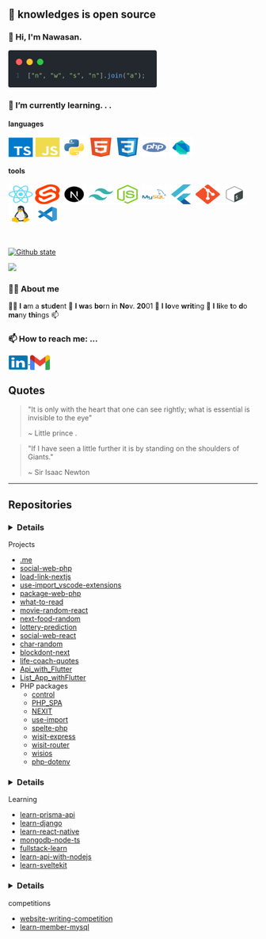 ## 💭 knowledges is open source

### 👋 Hi, I'm Nawasan.

[<img width="300" src="https://raw.githubusercontent.com/Arikato111/Arikato111/main/images/code2.png">](https://arikato111.vercel.app)

### 🌱 I’m currently learning. . .

<div style="display: inline_block">

#### languages

<div>
<!-- lang -->

  <img align="center" alt="Ts" height="40" width="50" src="https://raw.githubusercontent.com/Arikato111/Arikato111/main/icons/typescript-original.svg">
  <img align="center" alt="Js" height="40" width="50" src="https://raw.githubusercontent.com/Arikato111/Arikato111/main/icons/javascript-plain.svg">
  <img align="center" alt="Python" height="40" width="50" src="https://raw.githubusercontent.com/Arikato111/Arikato111/main/icons/python-original.svg">
  <img align="center" alt="HTML5" height="40" width="50" src="https://raw.githubusercontent.com/Arikato111/Arikato111/main/icons/html5-original.svg">
  <img align="center" alt="CSS3" height="40" width="50" src="https://raw.githubusercontent.com/Arikato111/Arikato111/main/icons/css3-original.svg">
  <img align="center" alt="PHP" height="40" width="50" src="https://raw.githubusercontent.com/Arikato111/Arikato111/main/icons/php-plain.svg">
  <img align="center" alt="Dart" height="40" width="50" src="https://raw.githubusercontent.com/Arikato111/Arikato111/main/icons/dart.svg">

</div>

#### tools

<div>

  <img align="center" alt="React" height="40" width="50" src="https://raw.githubusercontent.com/Arikato111/Arikato111/main/icons/react-original.svg">
  <img align="center" alt="Svelte" height="40" width="50" src="https://raw.githubusercontent.com/Arikato111/Arikato111/main/icons/svelte-original.svg">
  <img align="center" alt="nextjs" height="40" width="50" src="https://raw.githubusercontent.com/Arikato111/Arikato111/main/icons/nextjs-original.svg">
  <img align="center" alt="tailwindcss" height="40" width="50" src="https://raw.githubusercontent.com/Arikato111/Arikato111/main/icons/tailwindcss-plain.svg">
  <img align="center" alt="Nodejs" height="40" width="50" src="https://raw.githubusercontent.com/Arikato111/Arikato111/main/icons/nodejs-plain.svg">
  <img align="center" alt="mysql" height="40" width="50" src="https://raw.githubusercontent.com/Arikato111/Arikato111/main/icons/mysql-original-wordmark.svg">
  <img align="center" alt="Flutter" height="40" width="50" src="https://raw.githubusercontent.com/Arikato111/Arikato111/main/icons/flutter-original.svg">
  <img align="center" alt="Git" height="40" width="50" src="https://raw.githubusercontent.com/Arikato111/Arikato111/main/icons/git-original.svg">
  <img align="center" alt="bash" height="40" width="50" src="https://raw.githubusercontent.com/Arikato111/Arikato111/main/icons/bash-original.svg">
  <img align="center" alt="linux" height="40" width="50" src="https://raw.githubusercontent.com/Arikato111/Arikato111/main/icons/linux-plain.svg">
  <img align="center" alt="vscode" height="40" width="50" src="https://raw.githubusercontent.com/Arikato111/Arikato111/main/icons/vscode-original.svg">
</div>
</div>

<br>
<br>

[![Github state](https://github-readme-stats.vercel.app/api/top-langs/?username=Arikato111&layout=compact)](https://github.com/Arikato111)

![](https://komarev.com/ghpvc/?username=arikato111)

### 🧑‍💻 About me

🧑‍🎓 **I** **a**m a **st**u**de**nt 🎂 **I** **wa**s **bo**rn **i**n **No**v. **20**01 📖 **I** **lo**ve **writ**ing 📝 **I** **li**ke **t**o **d**o **ma**ny **thi**ngs 📫

### 📫 How to reach me: ...

<div>
<a href="https://www.linkedin.com/in/nawasan-wisitsingkhon-183680239/">
<img align="center" width="40" height="30" alt="linkin" src="https://raw.githubusercontent.com/Arikato111/Arikato111/main/icons/linkedin-original.svg">
</a>
<a href="mailto: arikato110011@gmail.com">
<img align="center" width="40" height="30" alt="gmail" src="https://raw.githubusercontent.com/Arikato111/Arikato111/main/icons/gmail.svg">
</a>
</div>

## Quotes

> "It is only with the heart that one can see rightly; what is essential is invisible to the eye"
>
> ~ Little prince .

> "If I have seen a little further it is by standing on the shoulders of Giants."
>
> ~ Sir Isaac Newton

---

## Repositories

### <details>

<summary>Projects</summary>

- [.me](https://github.com/Arikato111/.me)
- [social-web-php](https://github.com/Arikato111/social-web-php)
- [load-link-nextjs](https://github.com/Arikato111/load-link-nextjs)
- [use-import_vscode-extensions](https://github.com/Arikato111/use-import_vscode-extensions)
- [package-web-php](https://github.com/Arikato111/package-web-php)
- [what-to-read](https://github.com/Arikato111/what-to-read)
- [movie-random-react](https://github.com/Arikato111/movie-random-react)
- [next-food-random](https://github.com/Arikato111/next-food-random)
- [lottery-prediction](https://github.com/Arikato111/lottery-prediction)
- [social-web-react](https://github.com/Arikato111/social-web-react)
- [char-random](https://github.com/Arikato111/char-random)
- [blockdont-next](https://github.com/Arikato111/blockdont-next)
- [life-coach-quotes](https://github.com/Arikato111/life-coach-quotes)
- [Api_with_Flutter](https://github.com/Arikato111/Api_with_Flutter)
- [List_App_withFlutter](https://github.com/Arikato111/List_App_withFlutter)
- PHP packages
  - [control](https://github.com/Arikato111/control)  
  - [PHP_SPA](https://github.com/Arikato111/PHP_SPA)
  - [NEXIT](https://github.com/Arikato111/NEXIT)
  - [use-import](https://github.com/Arikato111/use-import)
  - [spelte-php](https://github.com/Arikato111/spelte-php)
  - [wisit-express](https://github.com/Arikato111/wisit-express)
  - [wisit-router](https://github.com/Arikato111/wisit-router)
  - [wisios](https://github.com/Arikato111/wisios)
  - [php-dotenv](https://github.com/Arikato111/php-dotenv)



</details>

### <details>

<summary>Learning</summary>

- [learn-prisma-api](https://github.com/Arikato111/learn-prisma-api)
- [learn-django](https://github.com/Arikato111/learn-django)
- [learn-react-native](https://github.com/Arikato111/learn-react-native)
- [mongodb-node-ts](https://github.com/Arikato111/mongodb-node-ts)
- [fullstack-learn](https://github.com/Arikato111/fullstack-learn)
- [learn-api-with-nodejs](https://github.com/Arikato111/learn-api-with-nodejs)
- [learn-sveltekit](https://github.com/Arikato111/learn-sveltekit)

</details>

### <details>

<summary>competitions</summary>

- [website-writing-competition](https://github.com/Arikato111/website-writing-competition)
- [learn-member-mysql](https://github.com/Arikato111/learn-member-mysql)

</details>

<!--

**Arikato111/Arikato111** is a ✨ _special_ ✨ repository because its `README.md` (this file) appears on your GitHub profile.



Here are some ideas to get you started:



- 🔭 I’m currently working on ...

- 🌱 I’m currently learning ...

- 👯 I’m looking to collaborate on ...

- 🤔 I’m looking for help with ...

- 💬 Ask me about ...

- 📫 How to reach me: ...

- 😄 Pronouns: ...

- ⚡ Fun fact: ...

-->
